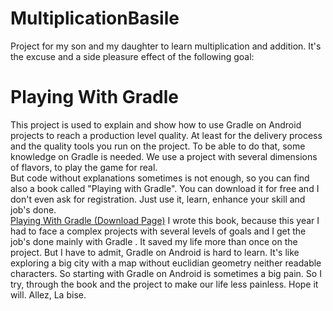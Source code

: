 # MultiplicationBasile
Project for my son and my daughter to learn multiplication and addition. It's the excuse and a side pleasure effect of the following goal:
# Playing With Gradle
This project is used to explain and show how to use Gradle on Android projects to reach a production level quality. At least for the delivery process and the quality tools you run on the project.
To be able to do that, some knowledge on Gradle is needed. We use a project with several dimensions of flavors, to play the game for real.  
But code without explanations sometimes is not enough, so you can find also a book called "Playing with Gradle". You can download it for free and I don't even ask for registration. Just use it, learn, enhance your skill and job's done.  
[Playing With Gradle (Download Page)](https://android2ee.com/Tutoriaux/Playing-with-Gradle.html)
I wrote this book, because this year I had to face a complex projects with several levels of goals and I get the job's done mainly with Gradle . It saved my life more than once on the project. But I have to admit, Gradle on Android is hard to learn. It's like exploring a big city with a map without euclidian geometry neither readable characters. So starting with Gradle on Android is sometimes a big pain. So I try, through the book and the project to make our life less painless. Hope it will.
Allez, La bise.
